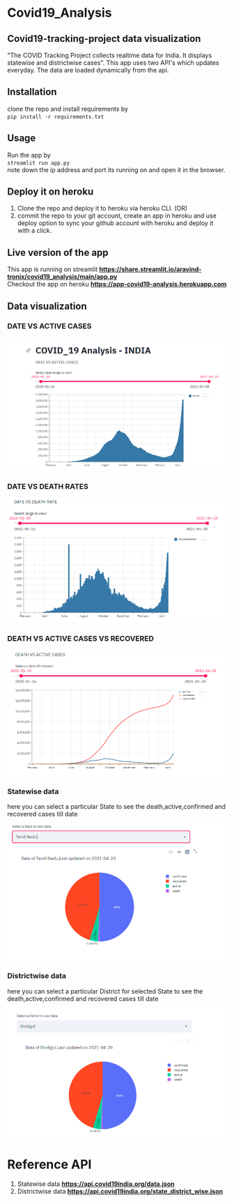 # Covid19_Analysis
## Covid19-tracking-project data visualization
"The COVID Tracking Project collects realtime data for India. It displays statewise and districtwise cases".
This app uses two API's which updates everyday. The data are loaded dynamically from the api.

## Installation

clone the repo and install requirements by  
``pip install -r requirements.txt``

## Usage
Run the app by  
``streamlit run app.py``  
note down the ip address and port its running on and open it in the browser.

## Deploy it on heroku
1. Clone the repo and deploy it to heroku via heroku CLI. (OR)
2. commit the repo to your git account, create an app in heroku and use deploy option to sync your github account with heroku and deploy it with a click.

## Live version of the app
This app is running on streamlit **https://share.streamlit.io/aravind-tronix/covid19_analysis/main/app.py**  
Checkout the app on heroku **https://app-covid19-analysis.herokuapp.com**

## Data visualization

### DATE VS ACTIVE CASES

![covid-tracking](https://github.com/aravind-tronix/Covid19_Analysis/blob/main/images/Covid1900.PNG)

### DATE VS DEATH RATES

![covid-tracking](https://github.com/aravind-tronix/Covid19_Analysis/blob/main/images/Covid1901.PNG)

### DEATH VS ACTIVE CASES VS RECOVERED

![covid-tracking](https://github.com/aravind-tronix/Covid19_Analysis/blob/main/images/Covid1902.PNG)

### Statewise data
here you can select a particular State to see the death,active,confirmed and recovered cases till date

![covid-tracking](https://github.com/aravind-tronix/Covid19_Analysis/blob/main/images/Covid1903.PNG)

### Districtwise data
here you can select a particular District for selected State to see the death,active,confirmed and recovered cases till date

![covid-tracking](https://github.com/aravind-tronix/Covid19_Analysis/blob/main/images/Covid1904.PNG)

# Reference API
1. Statewise data **https://api.covid19india.org/data.json**
2. Districtwise data **https://api.covid19india.org/state_district_wise.json**

